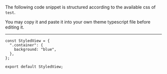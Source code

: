 The following code snippet is structured according to the available css of `test`.

You may copy it and paste it into your own theme typescript file before editing it.

---

```
const StyledView = {
  ".container": {
    background: "blue",
  },
};

export default StyledView;

```
